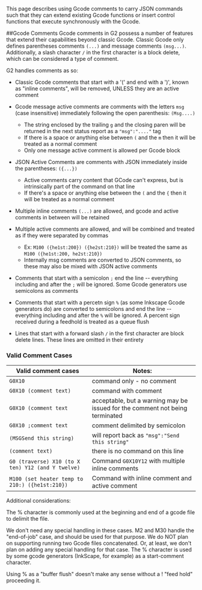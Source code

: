 This page describes using Gcode comments to carry JSON commands such that they can extend existing Gcode functions or insert control functions that execute synchronously with the Gcode.

##Gcode Comments
Gcode comments in G2 possess a number of features that extend their capabilities beyond classic Gcode. Classic Gcode only defines parentheses comments `(...)` and message comments `(msg...)`. Additionally, a slash character `/` in the first character is a block delete, which can be considered a type of comment. 

G2 handles comments as so:

- Classic Gcode comments that start with a '(' and end with a ')', known as "inline comments", will be removed, UNLESS they are an active comment

- Gcode message active comments are comments with the letters `msg` (case insensitive) immediately following the open parenthesis: `(Msg....)`
  - The string enclosed by the trailing `g` and the closing paren will be returned in the next status report as a `"msg":"...."` tag
  - If there is a space or anything else between `(` and the `m` then it will be treated as a normal comment
  - Only one message active comment is allowed per Gcode block

- JSON Active Comments are comments with JSON immediately inside the parentheses: `({...})`
  - Active comments carry content that GCode can't express, but is intrinsically part of the command on that line
  - If there's a space or anything else between the `(` and the `{` then it will be treated as a normal comment

- Multiple inline comments `(...)` are allowed, and gcode and active comments in between will be retained

- Multiple active comments are allowed, and will be combined and treated as if they were separated by commas
  - Ex: `M100 ({he1st:200}) ({he2st:210})` will be treated the same as `M100 ({he1st:200, he2st:210})`
  - Internally msg comments are converted to JSON comments, so these may also be mixed with JSON active comments

- Comments that start with a semicolon `;` end the line -- everything including and after the `;` will be ignored. Some Gcode generators use semicolons as comments

- Comments that start with a percetn sign `%` (as some Inkscape Gcode generators do) are converted to semicolons and end the line -- everything including and after the `%` will be ignored. A percent sign received during a feedhold is treated as a queue flush

- Lines that start with a forward slash `/` in the first character are block delete lines. These lines are omitted in their entirety

### Valid Comment Cases

| Valid comment cases       | Notes: |
| --- | --- |
| `G0X10`                      | command only - no comment |
| `G0X10 (comment text)`       | command with comment |
| `G0X10 (comment text`        | acceptable, but a warning may be issued for the comment not being terminated |
| `G0X10 ;comment text`        | comment delimited by semicolon |
| `(MSGSend this string)`      | will report back as `"msg":"Send this string"` |
| `(comment text)`             | there is no command on this line |
| `G0 (traverse) X10 (to X ten) Y12 (and Y twelve)` | Command `G0X10Y12` with multiple inline comments |
| `M100 (set heater temp to 210:) ({he1st:210})` | Command with inline comment and active comment |

Additional considerations:

The % character is commonly used at the beginning and end of a gcode file to delimit the file.

We don't need any special handling in these cases. M2 and M30 handle the "end-of-job" case, and should be used for that purpose.
We do NOT plan on supporting running two Gcode files concatenated. Or, at least, we don't plan on adding any special handling for that case.
The % character is used by some gcode generators (InkScape, for example) as a start-comment character.

Using % as a "buffer flush" doesn't make any sense without a ! "feed hold" proceeding it.
